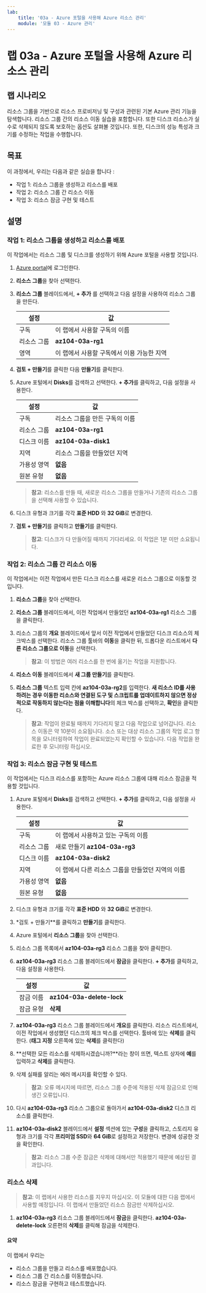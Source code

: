 ```yaml
---
lab:
    title: '03a - Azure 포털을 사용해 Azure 리소스 관리'
    module: '모듈 03 - Azure 관리'
---
```


# 랩 03a - Azure 포털을 사용해 Azure 리소스 관리


## 랩 시나리오

리소스 그룹을 기반으로 리소스 프로비저닝 및 구성과 관련된 기본 Azure 관리 기능을 탐색합니다. 리소스 그룹 간의 리소스 이동 실습을 포함합니다. 또한 디스크 리소스가 실수로 삭제되지 않도록 보호하는 옵션도 살펴볼 것입니다. 또한, 디스크의 성능 특성과 크기를 수정하는 작업을 수행합니다.


## 목표

이 과정에서, 우리는 다음과 같은 실습을 합니다 :

+ 작업 1: 리소스 그룹을 생성하고 리소스를 배포
+ 작업 2: 리소스 그룹 간 리소스 이동
+ 작업 3: 리소스 잠금 구현 및 테스트


## 설명

### 작업 1: 리소스 그룹을 생성하고 리소스를 배포

이 작업에서는 리소스 그룹 및 디스크를 생성하기 위해 Azure 포털을 사용할 것입니다. 

1. [Azure portal](https://portal.azure.com)에 로그인한다.

1. **리소스 그룹**을 찾아 선택한다. 

1. **리소스 그룹** 블레이드에서, **+ 추가** 를 선택하고 다음 설정을 사용하여 리소스 그룹을 만든다.

    |설정|값|
    |---|---|
    |구독| 이 랩에서 사용할 구독의 이름 |
    |리소스 그룹| **az104-03a-rg1**|
    |영역| 이 랩에서 사용할 구독에서 이용 가능한 지역 |

1. **검토 + 만들기**를 클릭한 다음 **만들기**를 클릭한다.

1. Azure 포털에서 **Disks**를 검색하고 선택한다. **+ 추가**를 클릭하고, 다음 설정을 사용한다.

    |설정|값|
    |---|---|
    |구독| 리소스 그룹을 만든 구독의 이름 |
    |리소스 그룹| **az104-03a-rg1** |
    |디스크 이름| **az104-03a-disk1** |
    |지역| 리소스 그룹을 만들었던 지역 |
    |가용성 영역| **없음** |
    |원본 유형| **없음** |

    >**참고**: 리소스를 만들 때, 새로운 리소스 그룹을 만들거나 기존의 리소스 그룹을 선택해 사용할 수 있습니다.

1. 디스크 유형과 크기를 각각 **표준 HDD** 와 **32 GiB**로 변경한다.

1. **검토 + 만들기**를 클릭하고 **만들기**를 클릭한다.

    >**참고**: 디스크가 다 만들어질 때까지 기다리세요. 이 작업은 1분 미만 소요됩니다. 


### 작업 2: 리소스 그룹 간 리소스 이동

이 작업에서는 이전 작업에서 만든 디스크 리소스를 새로운 리소스 그룹으로 이동할 것입니다. 

1. **리소스 그룹**을 찾아 선택한다. 

1. **리소스 그룹** 블레이드에서, 이전 작업에서 만들었던 **az104-03a-rg1** 리소스 그룹을 클릭한다.

1. 리소스 그룹의 **개요** 블레이드에서 앞서 이전 작업에서 만들었던 디스크 리소스의 체크박스를 선택한다. 리소스 그룹 툴바의 **이동**을 클릭한 뒤, 드롭다운 리스트에서 **다른 리소스 그룹으로 이동**을 선택한다.

    >**참고**: 이 방법은 여러 리소스를 한 번에 옮기는 작업을 지원합니다.

1. **리소스 이동** 블레이드에서 **새 그룹 만들기**를 클릭한다.

1. **리소스 그룹** 텍스트 입력 칸에 **az104-03a-rg2**를 입력한다. **새 리소스 ID를 사용하려는 경우 이동한 리소스와 연결된 도구 및 스크립트를 업데이트하지 않으면 정상적으로 작동하지 않는다는 점을 이해합니다**의 체크 박스를 선택하고, **확인**을 클릭한다.

    >**참고**: 작업이 완료될 때까지 기다리지 말고 다음 작업으로 넘어갑니다. 리소스 이동은 약 10분이 소요됩니다. 소스 또는 대상 리소스 그룹의 작업 로그 항목을 모니터링하여 작업이 완료되었는지 확인할 수 있습니다. 다음 작업을 완료한 후 모니터링 하십시오.


### 작업 3: 리소스 잠금 구현 및 테스트

이 작업에서는 디스크 리소스를 포함하는 Azure 리소스 그룹에 대해 리소스 잠금을 적용할 것입니다.

1. Azure 포털에서 **Disks**를 검색하고 선택한다. **+ 추가**를 클릭하고, 다음 설정을 사용한다.

    |설정|값|
    |---|---|
    |구독| 이 랩에서 사용하고 있는 구독의 이름 |
    |리소스 그룹| 새로 만들기 **az104-03a-rg3** |
    |디스크 이름| **az104-03a-disk2** |
    |지역| 이 랩에서 다른 리소스 그룹을 만들었던 지역의 이름 |
    |가용성 영역| **없음** |
    |원본 유형| **없음** |

1. 디스크 유형과 크기를 각각 **표준 HDD** 와 **32 GiB**로 변경한다.

1. *검토 + 만들기**를 클릭하고 **만들기**를 클릭한다.

1. Azure 포털에서 **리소스 그룹**을 찾아 선택한다. 

1. 리소스 그룹 목록에서 **az104-03a-rg3** 리소스 그룹을 찾아 클릭한다.

1. **az104-03a-rg3** 리소스 그룹 블레이드에서 **잠금**을 클릭한다. **+ 추가**를 클릭하고, 다음 설정을 사용한다.

    |설정|값|
    |---|---|
    |잠금 이름| **az104-03a-delete-lock** |
    |잠금 유형| **삭제** |

1. **az104-03a-rg3** 리소스 그룹 블레이드에서 **개요**를 클릭한다. 리소스 리스트에서, 이전 작업에서 생성했던 디스크의 체크 박스를 선택한다. 툴바에 있는 **삭제**를 클릭한다. (**태그 지정** 오른쪽에 있는 **삭제**를 클릭한다)

1. **선택한 모든 리소스를 삭제하시겠습니까?**라는 창이 뜨면, 텍스트 상자에 **예**를 입력하고 **삭제**를 클릭한다.

1. 삭제 실패를 알리는 에러 메시지를 확인할 수 있다.

    >**참고**: 오류 메시지에 따르면, 리소스 그룹 수준에 적용된 삭제 잠금으로 인해 생긴 오류입니다.

1. 다시 **az104-03a-rg3** 리소스 그룹으로 돌아가서 **az104-03a-disk2** 디스크 리소스를 클릭한다.

1. **az104-03a-disk2** 블레이드에서 **설정** 섹션에 있는 **구성**을 클릭하고, 스토리지 유형과 크기를 각각 **프리미엄 SSD**와 **64 GiB**로 설정하고 저장한다. 변경에 성공한 것을 확인한다. 

    >**참고**: 리소스 그룹 수준 잠금은 삭제에 대해서만 적용했기 때문에 예상된 결과입니다.


### 리소스 삭제

   >**참고**: 이 랩에서 사용한 리소스를 지우지 마십시오. 이 모듈에 대한 다음 랩에서 사용할 예정입니다. 이 랩에서 만들었던 리소스 잠금만 삭제하십시오.

1. **az104-03a-rg3** 리소스 그룹 블레이드에서 **잠금**을 클릭한다. **az104-03a-delete-lock** 오른편의 **삭제**를 클릭해 잠금을 삭제한다. 


#### 요약

이 랩에서 우리는

- 리소스 그룹을 만들고 리소스를 배포했습니다.
- 리소스 그룹 간 리소스를 이동했습니다.
- 리소스 잠금을 구현하고 테스트했습니다.
